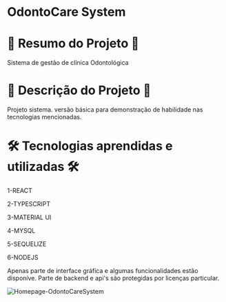 # OdontoCare System


# 📄 Resumo do Projeto 📄

Sistema de gestão de clínica Odontológica

# 📖 Descrição do Projeto 📖 

Projeto sistema. versão básica para demonstração de habilidade nas tecnologias mencionadas.

# 🛠️ Tecnologias aprendidas e utilizadas 🛠️

1-REACT

2-TYPESCRIPT

3-MATERIAL UI

4-MYSQL

5-SEQUELIZE

6-NODEJS

Apenas parte de interface gráfica e algumas funcionalidades estão disponíve. Parte de backend e api's são protegidas por licenças particular.

![Homepage-OdontoCareSystem](https://user-images.githubusercontent.com/85304089/217532682-d5bbc1d4-9759-4c93-84e1-a8dd31a43c0c.png)
